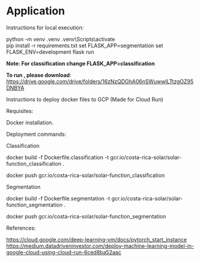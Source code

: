 # Application 


Instructions for local execution: 

python -m venv .venv
.venv\Scripts\activate  
pip install -r requirements.txt
set FLASK_APP=segmentation
set FLASK_ENV=development
flask run

**Note: For classification change FLASK_APP=classification**


**To run , please download**: 
https://drive.google.com/drive/folders/16zNzQDGhA06nSWuwwILTtzgOZ95DNBYA

Instructions to deploy docker files to GCP (Made for Cloud Run)

Requisites:

Docker installation. 

Deployment commands: 

Classification

docker build -f Dockerfile.classification -t gcr.io/costa-rica-solar/solar-function_classification .

docker push gcr.io/costa-rica-solar/solar-function_classification

Segmentation

docker build -f Dockerfile.segmentation -t gcr.io/costa-rica-solar/solar-function_segmentation .

docker push gcr.io/costa-rica-solar/solar-function_segmentation

References:

https://cloud.google.com/deep-learning-vm/docs/pytorch_start_instance
https://medium.datadriveninvestor.com/deploy-machine-learning-model-in-google-cloud-using-cloud-run-6ced8ba52aac
